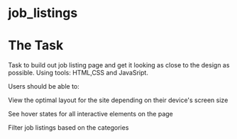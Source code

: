 # job_listings


# The Task
Task to build out job listing page and get it looking as close to the design as possible.
Using tools: HTML,CSS and JavaSript. 

Users should be able to:

View the optimal layout for the site depending on their device's screen size

See hover states for all interactive elements on the page

Filter job listings based on the categories
